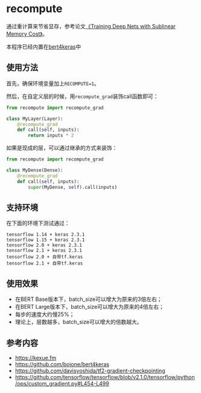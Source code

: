# recompute

通过重计算来节省显存，参考论文[《Training Deep Nets with Sublinear Memory Cost》](https://arxiv.org/abs/1604.06174)。

本程序已经内置在[bert4keras](https://github.com/bojone/bert4keras)中

## 使用方法

首先，确保环境变量加上`RECOMPUTE=1`。

然后，在自定义层的时候，用`recompute_grad`装饰call函数即可：
```python
from recompute import recompute_grad

class MyLayer(Layer):
    @recompute_grad
    def call(self, inputs):
        return inputs * 2
```

如果是现成的层，可以通过继承的方式来装饰：
```python
from recompute import recompute_grad

class MyDense(Dense):
    @recompute_grad
    def call(self, inputs):
        super(MyDense, self).call(inputs)
```

## 支持环境

在下面的环境下测试通过：
```
tensorflow 1.14 + keras 2.3.1
tensorflow 1.15 + keras 2.3.1
tensorflow 2.0 + keras 2.3.1
tensorflow 2.1 + keras 2.3.1
tensorflow 2.0 + 自带tf.keras
tensorflow 2.1 + 自带tf.keras
```

## 使用效果

- 在BERT Base版本下，batch_size可以增大为原来的3倍左右；
- 在BERT Large版本下，batch_size可以增大为原来的4倍左右；
- 每步的速度大约慢25%；
- 理论上，层数越多，batch_size可以增大的倍数越大。

## 参考内容
- https://kexue.fm
- https://github.com/bojone/bert4keras
- https://github.com/davisyoshida/tf2-gradient-checkpointing
- https://github.com/tensorflow/tensorflow/blob/v2.1.0/tensorflow/python/ops/custom_gradient.py#L454-L499
